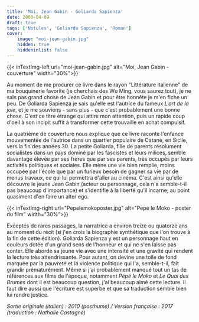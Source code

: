 ```yaml
---
title: 'Moi, Jean Gabin - Goliarda Sapienza'
date: 2000-04-09
draft: true
tags: ['Notules', 'Goliarda Sapienza', 'Roman']
cover: 
    image: "moi-jean-gabin.jpg"
    hidden: true
    hiddeninlist: false
---
```

{{< inTextImg-left url="moi-jean-gabin.jpg" alt="Moi, Jean Gabin - couverture" width="30%">}}

Au moment de me procurer ce livre dans le rayon "Littérature italienne" de ma bouquinerie favorite (je cherchais des Wu Ming, vous saurez tout), je ne sais pas grand chose de Jean Gabin et pour être honnête je m'en fiche un peu. De Goliarda Sapienza je sais qu'elle est l'autrice du fameux *L'art de la joie*, et je me souviens - sans plus - que c'est probablement une bonne chose. C'est ce titre étrange qui attire mon attention, puis un rapide coup d'oeil à son incipit suffit à transformer cette trouvaille en achat compulsif. 

La quatrième de couverture nous explique que ce livre raconte l'enfance mouvementée de l'autrice dans un quartier populaire de Catane, en Sicile, vers la fin des années 30. La petite Goliarda, fille de parents résolument socialistes dans un pays dominé par les fascistes et leurs milices, semble davantage élevée par ses frères que par ses parents, très occupés par leurs activités politiques et sociales. Elle mène une vie bien remplie, moins occupée par l'école que par un furieux besoin de gagner sa vie par de menus travaux, ce qui lui permettra d'aller au cinéma. C'est ainsi qu'elle découvre le jeune Jean Gabin (acteur ou personnage, cela n'a semble-t-il pas beaucoup d'importance) et s'identifie à la liberté qu'il incarne, au point quasiment d'en faire un alter ego.

{{< inTextImg-right url="Pepelemokoposter.jpg" alt="Pepe le Moko - poster du film" width="30%">}}

Exceptés de rares passages, la narratrice a environ treize ou quatorze ans au moment du récit (si j'en crois la biographie synthétique que l'on trouve à la fin de cette édition). Goliarda Sapienza y est un personnage haut en couleurs dotée d'un grand sens de l'honneur et qui ne s'en laisse pas conter. Elle aborde sa jeune vie avec une intensité et une gravité qui rendent la lecture très attendrissante. Pour autant, on devine une toile de fond marquée par la pauvreté et la violence politique qui l'a, semble-t-il, fait grandir prématurément. Même si j'ai probablement manqué tout un tas de références aux films de l'époque, notamment *Pépé le Moko* et *Le Quai des Brumes* dont il est beaucoup question, j'ai beaucoup aimé cette lecture. Il faut dire aussi que l'écriture est superbe et que sa traduction semble bien lui rendre justice. 

*Sortie originale (italien) : 2010 (posthume) / Version française : 2017 (traduction : Nathalie Castagné)*
